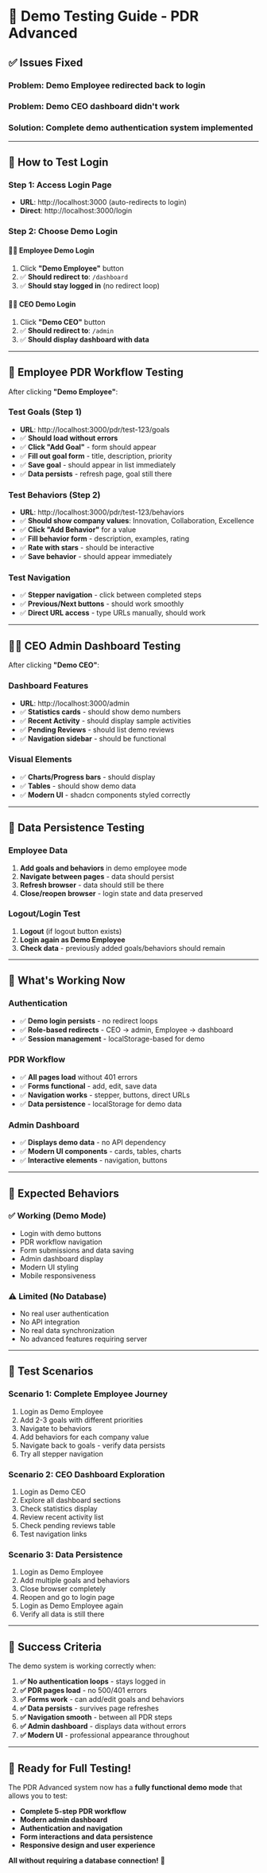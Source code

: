 # 🚀 **Demo Testing Guide - PDR Advanced**

## ✅ **Issues Fixed**

### **Problem**: Demo Employee redirected back to login  
### **Problem**: Demo CEO dashboard didn't work  
### **Solution**: Complete demo authentication system implemented

---

## 🔐 **How to Test Login**

### **Step 1: Access Login Page**
- **URL**: http://localhost:3000 (auto-redirects to login)
- **Direct**: http://localhost:3000/login

### **Step 2: Choose Demo Login**

#### **🧑‍💼 Employee Demo Login**
1. Click **"Demo Employee"** button
2. ✅ **Should redirect to**: `/dashboard` 
3. ✅ **Should stay logged in** (no redirect loop)

#### **👨‍💼 CEO Demo Login**  
1. Click **"Demo CEO"** button
2. ✅ **Should redirect to**: `/admin`
3. ✅ **Should display dashboard with data**

---

## 🎯 **Employee PDR Workflow Testing**

After clicking **"Demo Employee"**:

### **Test Goals (Step 1)**
- **URL**: http://localhost:3000/pdr/test-123/goals
- ✅ **Should load without errors**
- ✅ **Click "Add Goal"** - form should appear
- ✅ **Fill out goal form** - title, description, priority
- ✅ **Save goal** - should appear in list immediately
- ✅ **Data persists** - refresh page, goal still there

### **Test Behaviors (Step 2)**  
- **URL**: http://localhost:3000/pdr/test-123/behaviors
- ✅ **Should show company values**: Innovation, Collaboration, Excellence
- ✅ **Click "Add Behavior"** for a value
- ✅ **Fill behavior form** - description, examples, rating
- ✅ **Rate with stars** - should be interactive
- ✅ **Save behavior** - should appear immediately

### **Test Navigation**
- ✅ **Stepper navigation** - click between completed steps
- ✅ **Previous/Next buttons** - should work smoothly
- ✅ **Direct URL access** - type URLs manually, should work

---

## 👨‍💼 **CEO Admin Dashboard Testing**

After clicking **"Demo CEO"**:

### **Dashboard Features**
- **URL**: http://localhost:3000/admin
- ✅ **Statistics cards** - should show demo numbers
- ✅ **Recent Activity** - should display sample activities  
- ✅ **Pending Reviews** - should list demo reviews
- ✅ **Navigation sidebar** - should be functional

### **Visual Elements**
- ✅ **Charts/Progress bars** - should display
- ✅ **Tables** - should show demo data
- ✅ **Modern UI** - shadcn components styled correctly

---

## 💾 **Data Persistence Testing**

### **Employee Data**
1. **Add goals and behaviors** in demo employee mode
2. **Navigate between pages** - data should persist
3. **Refresh browser** - data should still be there
4. **Close/reopen browser** - login state and data preserved

### **Logout/Login Test**
1. **Logout** (if logout button exists)
2. **Login again as Demo Employee**
3. **Check data** - previously added goals/behaviors should remain

---

## 🔧 **What's Working Now**

### **Authentication**
- ✅ **Demo login persists** - no redirect loops
- ✅ **Role-based redirects** - CEO → admin, Employee → dashboard
- ✅ **Session management** - localStorage-based for demo

### **PDR Workflow**  
- ✅ **All pages load** without 401 errors
- ✅ **Forms functional** - add, edit, save data
- ✅ **Navigation works** - stepper, buttons, direct URLs
- ✅ **Data persistence** - localStorage for demo data

### **Admin Dashboard**
- ✅ **Displays demo data** - no API dependency
- ✅ **Modern UI components** - cards, tables, charts
- ✅ **Interactive elements** - navigation, buttons

---

## 🚨 **Expected Behaviors**

### **✅ Working (Demo Mode)**
- Login with demo buttons
- PDR workflow navigation
- Form submissions and data saving
- Admin dashboard display
- Modern UI styling
- Mobile responsiveness

### **⚠️ Limited (No Database)**
- No real user authentication
- No API integration
- No real data synchronization
- No advanced features requiring server

---

## 🧪 **Test Scenarios**

### **Scenario 1: Complete Employee Journey**
1. Login as Demo Employee
2. Add 2-3 goals with different priorities
3. Navigate to behaviors
4. Add behaviors for each company value
5. Navigate back to goals - verify data persists
6. Try all stepper navigation

### **Scenario 2: CEO Dashboard Exploration**
1. Login as Demo CEO
2. Explore all dashboard sections
3. Check statistics display
4. Review recent activity list
5. Check pending reviews table
6. Test navigation links

### **Scenario 3: Data Persistence**
1. Login as Demo Employee
2. Add multiple goals and behaviors
3. Close browser completely
4. Reopen and go to login page
5. Login as Demo Employee again
6. Verify all data is still there

---

## 🎯 **Success Criteria**

The demo system is working correctly when:

1. **✅ No authentication loops** - stays logged in
2. **✅ PDR pages load** - no 500/401 errors  
3. **✅ Forms work** - can add/edit goals and behaviors
4. **✅ Data persists** - survives page refreshes
5. **✅ Navigation smooth** - between all PDR steps
6. **✅ Admin dashboard** - displays data without errors
7. **✅ Modern UI** - professional appearance throughout

---

## 🚀 **Ready for Full Testing!**

The PDR Advanced system now has a **fully functional demo mode** that allows you to test:

- **Complete 5-step PDR workflow**
- **Modern admin dashboard** 
- **Authentication and navigation**
- **Form interactions and data persistence**
- **Responsive design and user experience**

**All without requiring a database connection!** 🎉

